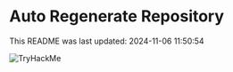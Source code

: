 # Auto Regenerate Repository

This README was last updated: 2024-11-06 11:50:54

 ![TryHackMe](https://tryhackme.com/badge/533634)